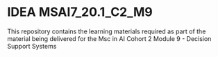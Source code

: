 # IDEA MSAI7_20.1_C2_M9

This repository contains the learning materials required as part of the material being delivered for the Msc in AI Cohort 2 Module 9 - Decision Support Systems
